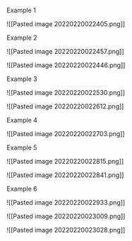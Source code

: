 Example 1

![[Pasted image 20220220022405.png]]

Example 2

![[Pasted image 20220220022457.png]]

![[Pasted image 20220220022446.png]]

Example 3

![[Pasted image 20220220022530.png]]

![[Pasted image 20220220022612.png]]

Example 4

![[Pasted image 20220220022703.png]]

Example 5

![[Pasted image 20220220022815.png]]

![[Pasted image 20220220022841.png]]

Example 6

![[Pasted image 20220220022933.png]]

![[Pasted image 20220220023009.png]]

![[Pasted image 20220220023028.png]]

